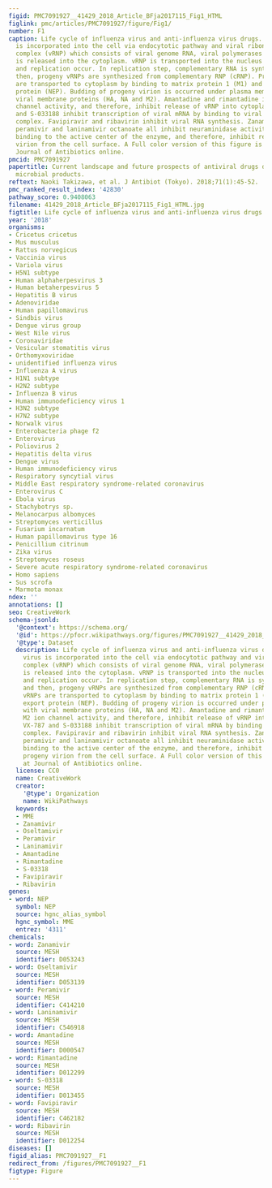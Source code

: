 ```yaml
---
figid: PMC7091927__41429_2018_Article_BFja2017115_Fig1_HTML
figlink: pmc/articles/PMC7091927/figure/Fig1/
number: F1
caption: Life cycle of influenza virus and anti-influenza virus drugs. Influenza virus
  is incorporated into the cell via endocytotic pathway and viral ribonucleoprotein
  complex (vRNP) which consists of viral genome RNA, viral polymerases and nucleoprotein
  is released into the cytoplasm. vRNP is transported into the nucleus where transcription
  and replication occur. In replication step, complementary RNA is synthesized, and
  then, progeny vRNPs are synthesized from complementary RNP (cRNP). Progeny vRNPs
  are transported to cytoplasm by binding to matrix protein 1 (M1) and nuclear export
  protein (NEP). Budding of progeny virion is occurred under plasma membrane with
  viral membrane proteins (HA, NA and M2). Amantadine and rimantadine inhibit M2 ion
  channel activity, and therefore, inhibit release of vRNP into cytoplasm. VX-787
  and S-033188 inhibit transcription of viral mRNA by binding to viral polymerase
  complex. Favipiravir and ribavirin inhibit viral RNA synthesis. Zanamivir, oseltamivir,
  peramivir and laninamivir octanoate all inhibit neuraminidase activity of NA by
  binding to the active center of the enzyme, and therefore, inhibit release of progeny
  virion from the cell surface. A Full color version of this figure is available at
  Journal of Antibiotics online.
pmcid: PMC7091927
papertitle: Current landscape and future prospects of antiviral drugs derived from
  microbial products.
reftext: Naoki Takizawa, et al. J Antibiot (Tokyo). 2018;71(1):45-52.
pmc_ranked_result_index: '42830'
pathway_score: 0.9408063
filename: 41429_2018_Article_BFja2017115_Fig1_HTML.jpg
figtitle: Life cycle of influenza virus and anti-influenza virus drugs
year: '2018'
organisms:
- Cricetus cricetus
- Mus musculus
- Rattus norvegicus
- Vaccinia virus
- Variola virus
- H5N1 subtype
- Human alphaherpesvirus 3
- Human betaherpesvirus 5
- Hepatitis B virus
- Adenoviridae
- Human papillomavirus
- Sindbis virus
- Dengue virus group
- West Nile virus
- Coronaviridae
- Vesicular stomatitis virus
- Orthomyxoviridae
- unidentified influenza virus
- Influenza A virus
- H1N1 subtype
- H2N2 subtype
- Influenza B virus
- Human immunodeficiency virus 1
- H3N2 subtype
- H7N2 subtype
- Norwalk virus
- Enterobacteria phage f2
- Enterovirus
- Poliovirus 2
- Hepatitis delta virus
- Dengue virus
- Human immunodeficiency virus
- Respiratory syncytial virus
- Middle East respiratory syndrome-related coronavirus
- Enterovirus C
- Ebola virus
- Stachybotrys sp.
- Melanocarpus albomyces
- Streptomyces verticillus
- Fusarium incarnatum
- Human papillomavirus type 16
- Penicillium citrinum
- Zika virus
- Streptomyces roseus
- Severe acute respiratory syndrome-related coronavirus
- Homo sapiens
- Sus scrofa
- Marmota monax
ndex: ''
annotations: []
seo: CreativeWork
schema-jsonld:
  '@context': https://schema.org/
  '@id': https://pfocr.wikipathways.org/figures/PMC7091927__41429_2018_Article_BFja2017115_Fig1_HTML.html
  '@type': Dataset
  description: Life cycle of influenza virus and anti-influenza virus drugs. Influenza
    virus is incorporated into the cell via endocytotic pathway and viral ribonucleoprotein
    complex (vRNP) which consists of viral genome RNA, viral polymerases and nucleoprotein
    is released into the cytoplasm. vRNP is transported into the nucleus where transcription
    and replication occur. In replication step, complementary RNA is synthesized,
    and then, progeny vRNPs are synthesized from complementary RNP (cRNP). Progeny
    vRNPs are transported to cytoplasm by binding to matrix protein 1 (M1) and nuclear
    export protein (NEP). Budding of progeny virion is occurred under plasma membrane
    with viral membrane proteins (HA, NA and M2). Amantadine and rimantadine inhibit
    M2 ion channel activity, and therefore, inhibit release of vRNP into cytoplasm.
    VX-787 and S-033188 inhibit transcription of viral mRNA by binding to viral polymerase
    complex. Favipiravir and ribavirin inhibit viral RNA synthesis. Zanamivir, oseltamivir,
    peramivir and laninamivir octanoate all inhibit neuraminidase activity of NA by
    binding to the active center of the enzyme, and therefore, inhibit release of
    progeny virion from the cell surface. A Full color version of this figure is available
    at Journal of Antibiotics online.
  license: CC0
  name: CreativeWork
  creator:
    '@type': Organization
    name: WikiPathways
  keywords:
  - MME
  - Zanamivir
  - Oseltamivir
  - Peramivir
  - Laninamivir
  - Amantadine
  - Rimantadine
  - S-03318
  - Favipiravir
  - Ribavirin
genes:
- word: NEP
  symbol: NEP
  source: hgnc_alias_symbol
  hgnc_symbol: MME
  entrez: '4311'
chemicals:
- word: Zanamivir
  source: MESH
  identifier: D053243
- word: Oseltamivir
  source: MESH
  identifier: D053139
- word: Peramivir
  source: MESH
  identifier: C414210
- word: Laninamivir
  source: MESH
  identifier: C546918
- word: Amantadine
  source: MESH
  identifier: D000547
- word: Rimantadine
  source: MESH
  identifier: D012299
- word: S-03318
  source: MESH
  identifier: D013455
- word: Favipiravir
  source: MESH
  identifier: C462182
- word: Ribavirin
  source: MESH
  identifier: D012254
diseases: []
figid_alias: PMC7091927__F1
redirect_from: /figures/PMC7091927__F1
figtype: Figure
---
```

